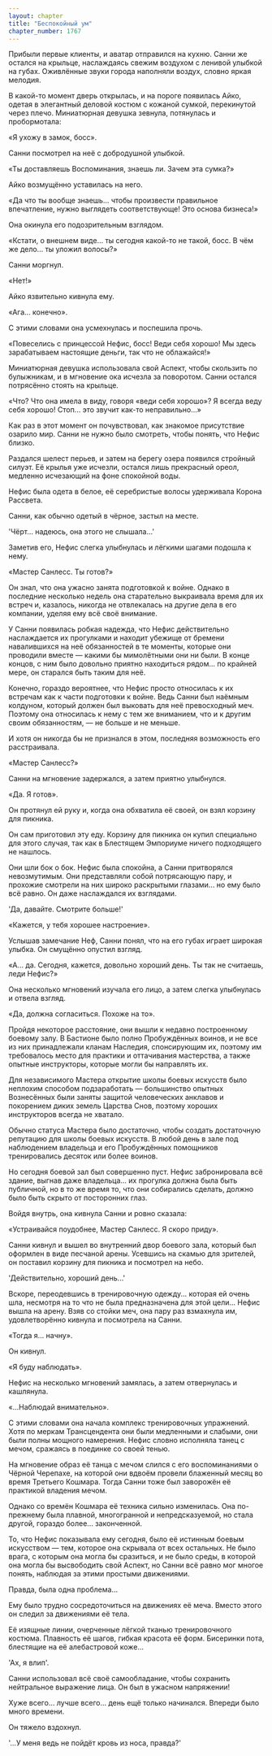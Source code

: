 ```yaml
---
layout: chapter
title: "Беспокойный ум"
chapter_number: 1767
---
```




Прибыли первые клиенты, и аватар отправился на кухню. Санни же остался на крыльце, наслаждаясь свежим воздухом с ленивой улыбкой на губах. Оживлённые звуки города наполняли воздух, словно яркая мелодия.

В какой-то момент дверь открылась, и на пороге появилась Айко, одетая в элегантный деловой костюм с кожаной сумкой, перекинутой через плечо. Миниатюрная девушка зевнула, потянулась и пробормотала:

«Я ухожу в замок, босс».

Санни посмотрел на неё с добродушной улыбкой.

«Ты доставляешь Воспоминания, знаешь ли. Зачем эта сумка?»

Айко возмущённо уставилась на него.

«Да что ты вообще знаешь... чтобы произвести правильное впечатление, нужно выглядеть соответствующе! Это основа бизнеса!»

Она окинула его подозрительным взглядом.

«Кстати, о внешнем виде... ты сегодня какой-то не такой, босс. В чём же дело... ты уложил волосы?»

Санни моргнул.

«Нет!»

Айко язвительно кивнула ему.

«Ага... конечно».

С этими словами она усмехнулась и поспешила прочь.

«Повеселись с принцессой Нефис, босс! Веди себя хорошо! Мы здесь зарабатываем настоящие деньги, так что не облажайся!»

Миниатюрная девушка использовала свой Аспект, чтобы скользить по булыжникам, и в мгновение ока исчезла за поворотом. Санни остался потрясённо стоять на крыльце.

«Что? Что она имела в виду, говоря «веди себя хорошо»? Я всегда веду себя хорошо! Стоп... это звучит как-то неправильно...»

Как раз в этот момент он почувствовал, как знакомое присутствие озарило мир. Санни не нужно было смотреть, чтобы понять, что Нефис близко.

Раздался шелест перьев, и затем на берегу озера появился стройный силуэт. Её крылья уже исчезли, остался лишь прекрасный ореол, медленно исчезающий на фоне спокойной воды.

Нефис была одета в белое, её серебристые волосы удерживала Корона Рассвета.

Санни, как обычно одетый в чёрное, застыл на месте.

'Чёрт... надеюсь, она этого не слышала...'

Заметив его, Нефис слегка улыбнулась и лёгкими шагами подошла к нему.

«Мастер Санлесс. Ты готов?»

Он знал, что она ужасно занята подготовкой к войне. Однако в последние несколько недель она старательно выкраивала время для их встреч и, казалось, никогда не отвлекалась на другие дела в его компании, уделяя ему всё своё внимание.

У Санни появилась робкая надежда, что Нефис действительно наслаждается их прогулками и находит убежище от бремени навалившихся на неё обязанностей в те моменты, которые они проводили вместе — какими бы мимолётными они ни были. В конце концов, с ним было довольно приятно находиться рядом... по крайней мере, он старался быть таким для неё.

Конечно, гораздо вероятнее, что Нефис просто относилась к их встречам как к части подготовки к войне. Ведь Санни был наёмным колдуном, который должен был выковать для неё превосходный меч. Поэтому она относилась к нему с тем же вниманием, что и к другим своим обязанностям, — не больше и не меньше.

И хотя он никогда бы не признался в этом, последняя возможность его расстраивала.

«Мастер Санлесс?»

Санни на мгновение задержался, а затем приятно улыбнулся.

«Да. Я готов».

Он протянул ей руку и, когда она обхватила её своей, он взял корзину для пикника.

Он сам приготовил эту еду. Корзину для пикника он купил специально для этого случая, так как в Блестящем Эмпориуме ничего подходящего не нашлось.

Они шли бок о бок. Нефис была спокойна, а Санни притворялся невозмутимым. Они представляли собой потрясающую пару, и прохожие смотрели на них широко раскрытыми глазами... но ему было всё равно. Он даже наслаждался их взглядами.

'Да, давайте. Смотрите больше!'

«Кажется, у тебя хорошее настроение».

Услышав замечание Неф, Санни понял, что на его губах играет широкая улыбка. Он смущённо опустил взгляд.

«А... да. Сегодня, кажется, довольно хороший день. Ты так не считаешь, леди Нефис?»

Она несколько мгновений изучала его лицо, а затем слегка улыбнулась и отвела взгляд.

«Да, должна согласиться. Похоже на то».

Пройдя некоторое расстояние, они вышли к недавно построенному боевому залу. В Бастионе было полно Пробуждённых воинов, и не все из них принадлежали кланам Наследия, спонсирующим их, поэтому им требовалось место для практики и оттачивания мастерства, а также опытные инструкторы, которые могли бы направлять их.

Для независимого Мастера открытие школы боевых искусств было неплохим способом подзаработать — большинство опытных Вознесённых были заняты защитой человеческих анклавов и покорением диких земель Царства Снов, поэтому хороших инструкторов всегда не хватало.

Обычно статуса Мастера было достаточно, чтобы создать достаточную репутацию для школы боевых искусств. В любой день в зале под наблюдением владельца и его Пробуждённых помощников тренировались десяток или более воинов.

Но сегодня боевой зал был совершенно пуст. Нефис забронировала всё здание, выгнав даже владельца... их прогулка должна была быть публичной, но в то же время то, что они собирались сделать, должно было быть скрыто от посторонних глаз.

Войдя внутрь, она кивнула Санни и ровно сказала:

«Устраивайся поудобнее, Мастер Санлесс. Я скоро приду».

Санни кивнул и вышел во внутренний двор боевого зала, который был оформлен в виде песчаной арены. Усевшись на скамью для зрителей, он поставил корзину для пикника и посмотрел на небо.

'Действительно, хороший день...'

Вскоре, переодевшись в тренировочную одежду... которая ей очень шла, несмотря на то что не была предназначена для этой цели... Нефис вышла на арену. Взяв со стойки меч, она пару раз взмахнула им, удовлетворённо кивнула и посмотрела на Санни.

«Тогда я… начну».

Он кивнул.

«Я буду наблюдать».

Нефис на несколько мгновений замялась, а затем отвернулась и кашлянула.

«...Наблюдай внимательно».

С этими словами она начала комплекс тренировочных упражнений. Хотя по меркам Трансцендента они были медленными и слабыми, они были полны мощного намерения. Нефис словно исполняла танец с мечом, сражаясь в поединке со своей тенью.

На мгновение образ её танца с мечом слился с его воспоминаниями о Чёрной Черепахе, на которой они вдвоём провели блаженный месяц во время Третьего Кошмара. Тогда Санни тоже был заворожён её практикой владения мечом.

Однако со времён Кошмара её техника сильно изменилась. Она по-прежнему была плавной, многогранной и непредсказуемой, но стала другой, гораздо более... законченной.

То, что Нефис показывала ему сегодня, было её истинным боевым искусством — тем, которое она скрывала от всех остальных. Не было врага, с которым она могла бы сразиться, и не было среды, в которой она могла бы высвободить свой Аспект, но Санни всё равно мог многое понять, наблюдая за этими простыми движениями.

Правда, была одна проблема...

Ему было трудно сосредоточиться на движениях её меча. Вместо этого он следил за движениями её тела.

Её изящные линии, очерченные лёгкой тканью тренировочного костюма. Плавность её шагов, гибкая красота её форм. Бисеринки пота, блестящие на её алебастровой коже...

'Ах, я влип'.

Санни использовал всё своё самообладание, чтобы сохранить нейтральное выражение лица. Он был в ужасном напряжении!

Хуже всего... лучше всего... день ещё только начинался. Впереди было много времени.

Он тяжело вздохнул.

'...У меня ведь не пойдёт кровь из носа, правда?'

